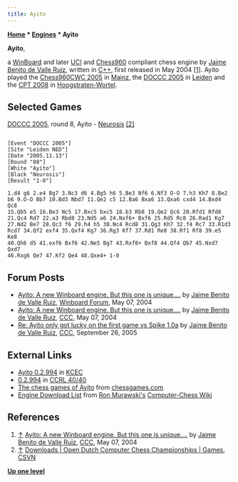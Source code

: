 ```yaml
---
title: Ayito
---
```

**[Home](Home "Home") * [Engines](Engines "Engines") * Ayito**

**Ayito**,

a [WinBoard](WinBoard "WinBoard") and later [UCI](UCI "UCI") and [Chess960](Chess960 "Chess960") compliant chess engine by [Jaime Benito de Valle Ruiz](Jaime_Benito_de_Valle_Ruiz "Jaime Benito de Valle Ruiz"), written in [C++](Cpp "Cpp"), first released in May 2004 <a id="cite-note-1" href="#cite-ref-1">[1]</a>.
Ayito played the [Chess960CWC 2005](Chess960CWC_2005 "Chess960CWC 2005") in [Mainz](https://en.wikipedia.org/wiki/Mainz), the [DOCCC 2005](DOCCC_2005 "DOCCC 2005") in [Leiden](https://en.wikipedia.org/wiki/Leiden) and the [CPT 2008](CPT_2008 "CPT 2008") in [Hoogstraten-Wortel](https://en.wikipedia.org/wiki/Hoogstraten).

## Selected Games

[DOCCC 2005](DOCCC_2005 "DOCCC 2005"), round 8, Ayito - [Neurosis](Neurosis "Neurosis") <a id="cite-note-2" href="#cite-ref-2">[2]</a>

```

[Event "DOCCC 2005"]
[Site "Leiden NED"]
[Date "2005.11.13"]
[Round "08"]
[White "Ayito"]
[Black "Neurosis"]
[Result "1-0"]

1.d4 g6 2.e4 Bg7 3.Nc3 d6 4.Bg5 h6 5.Be3 Nf6 6.Nf3 O-O 7.h3 Kh7 8.Be2
b6 9.O-O Bb7 10.Bd3 Nbd7 11.Qe2 c5 12.Ba6 Bxa6 13.Qxa6 cxd4 14.Bxd4 Qc8 
15.Qb5 e5 16.Be3 Nc5 17.Bxc5 bxc5 18.b3 Rb8 19.Qe2 Qc6 20.Rfd1 Rfd8 
21.Qc4 Rd7 22.a3 Rbd8 23.Nd5 a6 24.Nxf6+ Bxf6 25.Rd5 Rc8 26.Rad1 Kg7 
27.Nd2 Be7 28.Qc3 f6 29.h4 h5 30.Nc4 Rcd8 31.Qg3 Kh7 32.f4 Rc7 33.R1d3 
Rcd7 34.Qf2 exf4 35.Qxf4 Kg7 36.Rg3 Kf7 37.Rd1 Re8 38.Rf1 Rf8 39.e5 Ke8 
40.Qh6 d5 41.exf6 Bxf6 42.Ne5 Bg7 43.Rxf8+ Bxf8 44.Qf4 Qb7 45.Nxd7 Qxd7 
46.Rxg6 Qe7 47.Kf2 Qe4 48.Qxe4+ 1-0

```

## Forum Posts

- [Ayito: A new Winboard engine. But this one is unique....](http://www.open-aurec.com/wbforum/viewtopic.php?f=18&t=47508&p=179665) by [Jaime Benito de Valle Ruiz](Jaime_Benito_de_Valle_Ruiz "Jaime Benito de Valle Ruiz"), [Winboard Forum](Computer_Chess_Forums "Computer Chess Forums"), May 07, 2004
- [Ayito: A new Winboard engine. But this one is unique....](https://www.stmintz.com/ccc/index.php?id=363931) by [Jaime Benito de Valle Ruiz](Jaime_Benito_de_Valle_Ruiz "Jaime Benito de Valle Ruiz"), [CCC](CCC "CCC"), May 07, 2004
- [Re: Ayito only got lucky on the first game vs Spike 1.0a](https://www.stmintz.com/ccc/index.php?id=451748) by [Jaime Benito de Valle Ruiz](Jaime_Benito_de_Valle_Ruiz "Jaime Benito de Valle Ruiz"), [CCC](CCC "CCC"), September 26, 2005

## External Links

- [Ayito 0.2.994](http://kirill-kryukov.com/chess/kcec/cgi/engine_details.cgi?print=Details&each_game=1&eng=Ayito%200.2.994) in [KCEC](KCEC "KCEC")
- [0.2.994](https://ccrl.chessdom.com/ccrl/4040/cgi/engine_details.cgi?print=Details&each_game=1&eng=Ayito%200.2.994) in [CCRL 40/40](CCRL "CCRL")
- [The chess games of Ayito](http://www.chessgames.com/perl/chessplayer?pid=115200) from [chessgames.com](http://www.chessgames.com/index.html)
- [Engine Download List](http://www.computer-chess.org/doku.php?id=computer_chess:wiki:download:engine_download_list) from [Ron Murawski's](Ron_Murawski "Ron Murawski") [Computer-Chess Wiki](http://computer-chess.org/doku.php?id=home)

## References

1. <a id="cite-ref-1" href="#cite-note-1">↑</a> [Ayito: A new Winboard engine. But this one is unique....](https://www.stmintz.com/ccc/index.php?id=363931) by [Jaime Benito de Valle Ruiz](Jaime_Benito_de_Valle_Ruiz "Jaime Benito de Valle Ruiz"), [CCC](CCC "CCC"), May 07, 2004
1. <a id="cite-ref-2" href="#cite-note-2">↑</a> [Downloads | Open Dutch Computer Chess Championships | Games](http://www.csvn.nl/index.php?option=com_docman&task=cat_view&gid=37&Itemid=26&lang=en&limitstart=5), [CSVN](CSVN "CSVN")

**[Up one level](Engines "Engines")**

